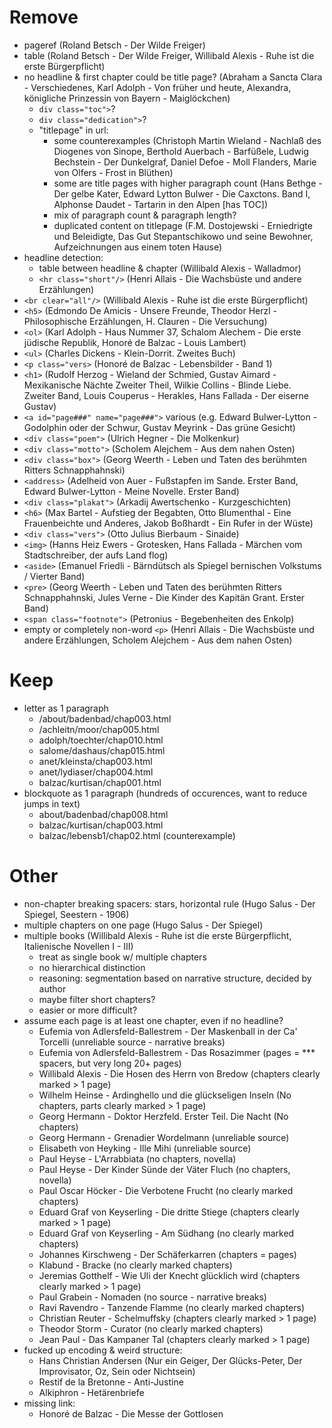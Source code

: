# Remove

* pageref (Roland Betsch - Der Wilde Freiger)
* table (Roland Betsch - Der Wilde Freiger, Willibald Alexis - Ruhe ist die erste Bürgerpflicht)
* no headline & first chapter could be title page? (Abraham a Sancta Clara - Verschiedenes, Karl Adolph - Von früher und heute, Alexandra, königliche Prinzessin von Bayern - Maiglöckchen)
    - `div class="toc">`?
    - `div class="dedication">`?
    - "titlepage" in url: 
        - some counterexamples (Christoph Martin Wieland - Nachlaß des Diogenes von Sinope, Berthold Auerbach - Barfüßele, Ludwig Bechstein - Der Dunkelgraf, Daniel Defoe - Moll Flanders, Marie von Olfers - Frost in Blüthen)
        - some are title pages with higher paragraph count (Hans Bethge - Der gelbe Kater, Edward Lytton Bulwer - Die Caxctons. Band I, Alphonse Daudet - Tartarin in den Alpen [has TOC])
        - mix of paragraph count & paragraph length?
        - duplicated content on titlepage (F.M. Dostojewski - Erniedrigte und Beleidigte, Das Gut Stepantschikowo und seine Bewohner, Aufzeichnungen aus einem toten Hause)
* headline detection: 
    - table between headline & chapter (Willibald Alexis - Walladmor)
    - `<hr class="short"/>` (Henri Allais - Die Wachsbüste und andere Erzählungen)
* `<br clear="all"/>` (Willibald Alexis - Ruhe ist die erste Bürgerpflicht)
* `<h5>` (Edmondo De Amicis - Unsere Freunde, Theodor Herzl - Philosophische Erzählungen, H. Clauren - Die Versuchung)
* `<ol>` (Karl Adolph - Haus Nummer 37, Schalom Alechem - Die erste jüdische Republik, Honoré de Balzac - Louis Lambert)
* `<ul>` (Charles Dickens - Klein-Dorrit. Zweites Buch)
* `<p class="vers>` (Honoré de Balzac - Lebensbilder - Band 1)
* `<h1>` (Rudolf Herzog - Wieland der Schmied, Gustav Aimard - Mexikanische Nächte Zweiter Theil, Wilkie Collins - Blinde Liebe. Zweiter Band, Louis Couperus - Herakles, Hans Fallada - Der eiserne Gustav)
* `<a id="page###" name="page###">` various (e.g. Edward Bulwer-Lytton - Godolphin oder der Schwur, Gustav Meyrink - Das grüne Gesicht)
* `<div class="poem">` (Ulrich Hegner - Die Molkenkur)
* `<div class="motto">` (Scholem Alejchem - Aus dem nahen Osten)
* `<div class="box">` (Georg Weerth - Leben und Taten des berühmten Ritters Schnapphahnski)
* `<address>` (Adelheid von Auer - Fußstapfen im Sande. Erster Band, Edward Bulwer-Lytton - Meine Novelle. Erster Band)
* `<div class="plakat">` (Arkadij Awertschenko - Kurzgeschichten)
* `<h6>` (Max Bartel - Aufstieg der Begabten, Otto Blumenthal - Eine Frauenbeichte und Anderes, Jakob Boßhardt - Ein Rufer in der Wüste)
* `<div class="vers">` (Otto Julius Bierbaum - Sinaide)
* `<img>` (Hanns Heiz Ewers - Grotesken, Hans Fallada - Märchen vom Stadtschreiber, der aufs Land flog)
* `<aside>` (Emanuel Friedli - Bärndütsch als Spiegel bernischen Volkstums / Vierter Band)
* `<pre>` (Georg Weerth - Leben und Taten des berühmten Ritters Schnapphahnski, Jules Verne - Die Kinder des Kapitän Grant. Erster Band)
* `<span class="footnote">` (Petronius - Begebenheiten des Enkolp)
* empty or completely non-word `<p>` (Henri Allais - Die Wachsbüste und andere Erzählungen, Scholem Alejchem - Aus dem nahen Osten)


# Keep

* letter as 1 paragraph 
    - /about/badenbad/chap003.html 
    - /achleitn/moor/chap005.html 
    - adolph/toechter/chap010.html 
    - salome/dashaus/chap015.html 
    - anet/kleinsta/chap003.html 
    - anet/lydiaser/chap004.html 
    - balzac/kurtisan/chap001.html
* blockquote as 1 paragraph (hundreds of occurences, want to reduce jumps in text) 
    - about/badenbad/chap008.html
    - balzac/kurtisan/chap003.html
    - balzac/lebensb1/chap02.html (counterexample)

# Other

* non-chapter breaking spacers: stars, horizontal rule (Hugo Salus - Der Spiegel, Seestern - 1906)
* multiple chapters on one page (Hugo Salus - Der Spiegel)
* multiple books (Willibald Alexis - Ruhe ist die erste Bürgerpflicht, Italienische Novellen I - III)
    - treat as single book w/ multiple chapters
    - no hierarchical distinction
    - reasoning: segmentation based on narrative structure, decided by author
    - maybe filter short chapters?
    - easier or more difficult?
* assume each page is at least one chapter, even if no headline?
    - Eufemia von Adlersfeld-Ballestrem - Der Maskenball in der Ca' Torcelli (unreliable source - narrative breaks)
    - Eufemia von Adlersfeld-Ballestrem - Das Rosazimmer (pages = *** spacers, but very long 20+ pages)
    - Willibald Alexis - Die Hosen des Herrn von Bredow (chapters clearly marked > 1 page)
    - Wilhelm Heinse - Ardinghello und die glückseligen Inseln (No chapters, parts clearly marked > 1 page)
    - Georg Hermann - Doktor Herzfeld. Erster Teil. Die Nacht (No chapters)
    - Georg Hermann - Grenadier Wordelmann (unreliable source)
    - Elisabeth von Heyking - Ille Mihi (unreliable source)
    - Paul Heyse - L'Arrabbiata (no chapters, novella)
    - Paul Heyse - Der Kinder Sünde der Väter Fluch (no chapters, novella)
    - Paul Oscar Höcker - Die Verbotene Frucht (no clearly marked chapters)
    - Eduard Graf von Keyserling - Die dritte Stiege (chapters clearly marked > 1 page)
    - Eduard Graf von Keyserling - Am Südhang (no clearly marked chapters)
    - Johannes Kirschweng - Der Schäferkarren (chapters = pages)
    - Klabund - Bracke (no clearly marked chapters)
    - Jeremias Gotthelf - Wie Uli der Knecht glücklich wird (chapters clearly marked > 1 page)
    - Paul Grabein - Nomaden (no source - narrative breaks)
    - Ravi Ravendro - Tanzende Flamme (no clearly marked chapters)
    - Christian Reuter - Schelmuffsky (chapters clearly marked > 1 page)
    - Theodor Storm - Curator (no clearly marked chapters)
    - Jean Paul - Das Kampaner Tal (chapters clearly marked > 1 page)
* fucked up encoding & weird structure:
    - Hans Christian Andersen (Nur ein Geiger, Der Glücks-Peter, Der Improvisator, Oz, Sein oder Nichtsein)
    - Restif de la Bretonne - Anti-Justine
    - Alkiphron - Hetärenbriefe
* missing link:
    - Honoré de Balzac - Die Messe der Gottlosen
